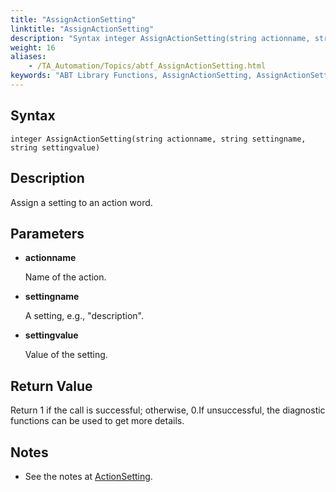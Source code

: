 ```yaml
--- 
title: "AssignActionSetting"
linktitle: "AssignActionSetting"
description: "Syntax integer AssignActionSetting(string actionname, string settingname, string settingvalue) Description Assign a setting to an action word. Parameters actionname Name of the action. settingname A ..."
weight: 16
aliases: 
    - /TA_Automation/Topics/abtf_AssignActionSetting.html
keywords: "ABT Library Functions, AssignActionSetting, AssignActionSetting (ABT library function)"
---
```


## Syntax

`integer AssignActionSetting(string actionname, string settingname, string settingvalue)`

## Description

Assign a setting to an action word.

## Parameters

-   **actionname**

    Name of the action.

-   **settingname**

    A setting, e.g., "description".

-   **settingvalue**

    Value of the setting.


## Return Value

Return 1 if the call is successful; otherwise, 0.If unsuccessful, the diagnostic functions can be used to get more details.

## Notes

-   See the notes at [ActionSetting](/automation-guide/action-based-testing-language/testarchitect-automation-classes/engine-class-methods/actionsetting).




